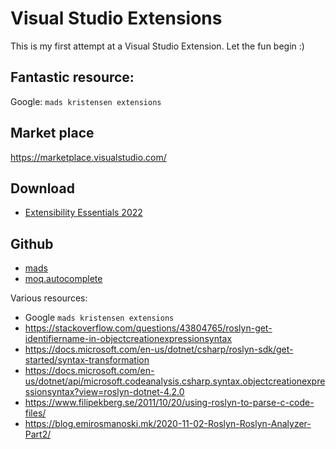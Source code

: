 #  Visual Studio Extensions
This is my first attempt at a Visual Studio Extension.
Let the fun begin :)

## Fantastic resource:
Google: `mads kristensen extensions` 

## Market place
https://marketplace.visualstudio.com/

## Download
- [Extensibility Essentials 2022](https://marketplace.visualstudio.com/items?itemName=MadsKristensen.ExtensibilityEssentials2022)

## Github
- [mads](https://github.com/madskristensen)
- [moq.autocomplete](https://github.com/Litee/moq.autocomplete)

Various resources:
- Google `mads kristensen extensions` 
- https://stackoverflow.com/questions/43804765/roslyn-get-identifiername-in-objectcreationexpressionsyntax
- https://docs.microsoft.com/en-us/dotnet/csharp/roslyn-sdk/get-started/syntax-transformation
- https://docs.microsoft.com/en-us/dotnet/api/microsoft.codeanalysis.csharp.syntax.objectcreationexpressionsyntax?view=roslyn-dotnet-4.2.0
- https://www.filipekberg.se/2011/10/20/using-roslyn-to-parse-c-code-files/
- https://blog.emirosmanoski.mk/2020-11-02-Roslyn-Roslyn-Analyzer-Part2/